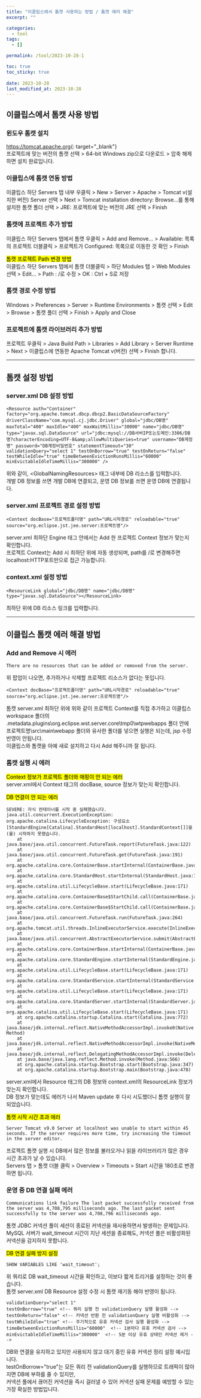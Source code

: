 ```yaml
---
title: "이클립스에서 톰캣 사용하는 방법 / 톰캣 에러 해결"
excerpt: ""

categories:
  - tool
tags:
  - []

permalink: /tool/2023-10-28-1

toc: true
toc_sticky: true
 
date: 2023-10-28
last_modified_at: 2023-10-28
---
```


## 이클립스에서 톰캣 사용 방법

### 윈도우 톰캣 설치
<https://tomcat.apache.org>{: target="_blank"}  
프로젝트에 맞는 버전의 톰캣 선택 > 64-bit Windows zip으로 다운로드 > 압축 해제하면 설치 완료입니다.

### 이클립스에 톰캣 연동 방법
이클립스 하단 Servers 탭 내부 우클릭 > New > Server > Apache > Tomcat v(설치한 버전) Server 선택 > Next > Tomcat installation directory: Browse...를 통해 설치한 톰캣 폴더 선택 > JRE: 프로젝트에 맞는 버전의 JRE 선택 > Finish

### 톰캣에 프로젝트 추가 방법
이클립스 하단 Servers 탭에서 톰캣 우클릭 > Add and Remove... > Available: 목록의 프로젝트 더블클릭 > 프로젝트가 Configured: 목록으로 이동한 것 확인 > Finish

<mark>톰캣 프로젝트 Path 변경 방법</mark>  
이클립스 하단 Servers 탭에서 톰캣 더블클릭 > 하단 Modules 탭 > Web Modules 선택 > Edit... > Path : /로 수정 > OK : Ctrl + S로 저장

### 톰캣 경로 수정 방법
Windows > Preferences > Server > Runtime Environments > 톰캣 선택 > Edit > Browse > 톰캣 폴더 선택 > Finish > Apply and Close

### 프로젝트에 톰캣 라이브러리 추가 방법
프로젝트 우클릭 > Java Build Path > Libraries > Add Library > Server Runtime > Next > 이클립스에 연동한 Apache Tomcat v(버전) 선택 > Finish 합니다.

---

## 톰캣 설정 방법

### server.xml DB 설정 방법
```
<Resource auth="Container" factory="org.apache.tomcat.dbcp.dbcp2.BasicDataSourceFactory" driverClassName="com.mysql.cj.jdbc.Driver" global="jdbc/DB명" maxTotal="400" maxIdle="400" maxWaitMillis="30000" name="jdbc/DB명" type="javax.sql.DataSource" url="jdbc:mysql://DB서버IP또는도메인:3306/DB명?characterEncoding=UTF-8&amp;allowMultiQueries=true" username="DB계정명" password="DB계정비밀번호" statementTimeout="30" validationQuery="select 1" testOnBorrow="true" testOnReturn="false" testWhileIdle="true" timeBetweenEvictionRunsMillis="60000" minEvictableIdleTimeMillis="300000" />
```
위와 같이, \<GlobalNamingResources> 태그 내부에 DB 리소스를 입력합니다.  
개발 DB 정보를 쓰면 개발 DB에 연결되고, 운영 DB 정보를 쓰면 운영 DB에 연결됩니다.

### server.xml 프로젝트 경로 설정 방법
```
<Context docBase="프로젝트폴더명" path="URL시작경로" reloadable="true" source="org.eclipse.jst.jee.server:프로젝트명"/>
```
server.xml 최하단 Engine 태그 안에서는 Add 한 프로젝트 Context 정보가 맞는지 확인합니다.  
프로젝트 Context는 Add 시 최하단 </Host> 위에 자동 생성되며, path를 /로 변경해주면 localhost:HTTP포트만으로 접근 가능합니다.

### context.xml 설정 방법
```
<ResourceLink global="jdbc/DB명" name="jdbc/DB명" type="javax.sql.DataSource"></ResourceLink>
```
최하단 </context> 위에 DB 리소스 링크를 입력합니다.

---

## 이클립스 톰캣 에러 해결 방법

### Add and Remove 시 에러
```
There are no resources that can be added or removed from the server.
```
위 팝업이 나오면, 추가하거나 삭제할 프로젝트 리소스가 없다는 뜻입니다.
```
<Context docBase="프로젝트폴더명" path="URL시작경로" reloadable="true" source="org.eclipse.jst.jee.server:프로젝트명"/>
```
톰캣 server.xml 최하단 </Host> 위에 위와 같이 프로젝트 Context를 직접 추가하고 이클립스 workspace 폴더의 \.metadata\.plugins\org.eclipse.wst.server.core\tmp0\wtpwebapps 폴더 안에 프로젝트명\src\main\webapp 폴더와 유사한 폴더를 넣으면 실행은 되는데, jsp 수정 반영이 안됩니다.  
이클립스와 톰캣을 아예 새로 설치하고 다시 Add 해주니까 잘 됩니다.

### 톰캣 실행 시 에러
<mark>Context 정보가 프로젝트 폴더와 매핑이 안 되는 에러</mark>  
server.xml에서 Context 태그의 docBase, source 정보가 맞는지 확인합니다.

<mark>DB 연결이 안 되는 에러</mark>
```
SEVERE: 자식 컨테이너를 시작 중 실패했습니다.
java.util.concurrent.ExecutionException: org.apache.catalina.LifecycleException: 구성요소 [StandardEngine[Catalina].StandardHost[localhost].StandardContext[]]을(를) 시작하지 못했습니다.
	at java.base/java.util.concurrent.FutureTask.report(FutureTask.java:122)
	at java.base/java.util.concurrent.FutureTask.get(FutureTask.java:191)
	at org.apache.catalina.core.ContainerBase.startInternal(ContainerBase.java:873)
	at org.apache.catalina.core.StandardHost.startInternal(StandardHost.java:794)
	at org.apache.catalina.util.LifecycleBase.start(LifecycleBase.java:171)
	at org.apache.catalina.core.ContainerBase$StartChild.call(ContainerBase.java:1332)
	at org.apache.catalina.core.ContainerBase$StartChild.call(ContainerBase.java:1322)
	at java.base/java.util.concurrent.FutureTask.run(FutureTask.java:264)
	at org.apache.tomcat.util.threads.InlineExecutorService.execute(InlineExecutorService.java:75)
	at java.base/java.util.concurrent.AbstractExecutorService.submit(AbstractExecutorService.java:140)
	at org.apache.catalina.core.ContainerBase.startInternal(ContainerBase.java:866)
	at org.apache.catalina.core.StandardEngine.startInternal(StandardEngine.java:248)
	at org.apache.catalina.util.LifecycleBase.start(LifecycleBase.java:171)
	at org.apache.catalina.core.StandardService.startInternal(StandardService.java:433)
	at org.apache.catalina.util.LifecycleBase.start(LifecycleBase.java:171)
	at org.apache.catalina.core.StandardServer.startInternal(StandardServer.java:921)
	at org.apache.catalina.util.LifecycleBase.start(LifecycleBase.java:171)
	at org.apache.catalina.startup.Catalina.start(Catalina.java:772)
	at java.base/jdk.internal.reflect.NativeMethodAccessorImpl.invoke0(Native Method)
	at java.base/jdk.internal.reflect.NativeMethodAccessorImpl.invoke(NativeMethodAccessorImpl.java:62)
	at java.base/jdk.internal.reflect.DelegatingMethodAccessorImpl.invoke(DelegatingMethodAccessorImpl.java:43)
	at java.base/java.lang.reflect.Method.invoke(Method.java:566)
	at org.apache.catalina.startup.Bootstrap.start(Bootstrap.java:347)
	at org.apache.catalina.startup.Bootstrap.main(Bootstrap.java:478)
```
server.xml에서 Resource 태그의 DB 정보와 context.xml의 ResourceLink 정보가 맞는지 확인합니다.  
DB 정보가 맞는데도 에러가 나서 Maven update 후 다시 시도했더니 톰캣 실행이 잘 되었습니다.

<mark>톰캣 시작 시간 초과 에러</mark>
```
Server Tomcat v9.0 Server at localhost was unable to start within 45 seconds. If the server requires more time, try increasing the timeout in the server editor.
```
프로젝트 톰캣 실행 시 DB에서 많은 정보를 불러오거나 읽을 라이브러리가 많은 경우 시간 초과가 날 수 있습니다.  
Servers 탭 > 톰캣 더블 클릭 > Overview > Timeouts > Start 시간을 180초로 변경하면 됩니다.

### 운영 중 DB 연결 실패 에러
```
Communications link failure The last packet successfully received from the server was 4,708,795 milliseconds ago. The last packet sent successfully to the server was 4,708,796 milliseconds ago.
```
톰캣 JDBC 커넥션 풀이 세션이 종료된 커넥션을 재사용하면서 발생하는 문제입니다.  
MySQL 서버가 wait_timeout 시간이 지난 세션을 종료해도, 커넥션 풀은 비활성화된 커넥션을 감지하지 못합니다.

<mark>DB 연결 실패 방지 설정</mark>  
```
SHOW VARIABLES LIKE 'wait_timeout';
```
위 쿼리로 DB wait_timeout 시간을 확인하고, 이보다 짧게 트리거를 설정하는 것이 좋습니다.  
톰캣 server.xml DB Resource 설정 수정 시 톰캣 재기동 해야 반영이 됩니다.
```
validationQuery="select 1"
testOnBorrow="true" <!-- 쿼리 실행 전 validationQuery 실행 활성화 -->
testOnReturn="false" <!-- 커넥션 반환 전 validationQuery 실행 비활성화 -->
testWhileIdle="true" <!-- 주기적으로 유휴 커넥션 검사 실행 활성화 -->
timeBetweenEvictionRunsMillis="60000"  <!-- 1분마다 유휴 커넥션 검사 -->
minEvictableIdleTimeMillis="300000"  <!-- 5분 이상 유휴 상태인 커넥션 제거 -->
```
DB와 연결을 유지하고 있지만 사용되지 않고 대기 중인 유휴 커넥션 정리 설정 예시입니다.  
testOnBorrow="true"는 모든 쿼리 전 validationQuery를 실행하므로 트래픽이 많아지면 DB에 부하를 줄 수 있지만,  
커넥션 풀에서 끊어진 커넥션을 즉시 걸러낼 수 있어 커넥션 실패 문제를 예방할 수 있는 가장 확실한 방법입니다.
